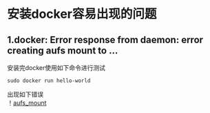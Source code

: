 # 安装docker容易出现的问题  
## 1.docker: Error response from daemon: error creating aufs   mount to ...  
安装完docker使用如下命令进行测试  
```
sudo docker run hello-world
```
出现如下错误  
！[aufs_mount](https://github.com/AlbertKisa/AutowareAuto/blob/main/img/aufs_mount.png)
